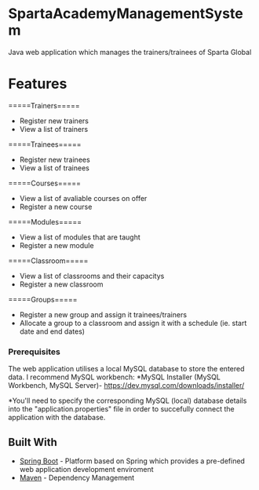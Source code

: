 # SpartaAcademyManagementSystem

Java web application which manages the trainers/trainees of Sparta Global

# Features
=====Trainers=====
* Register new trainers 
* View a list of trainers

=====Trainees=====
* Register new trainees
* View a list of trainees

=====Courses=====
* View a list of avaliable courses on offer
* Register a new course

=====Modules=====
* View a list of modules that are taught 
* Register a new module

=====Classroom=====
* View a list of classrooms and their capacitys 
* Register a new classroom

=====Groups=====
* Register a new group and assign it trainees/trainers
* Allocate a group to a classroom and assign it with a schedule (ie. start date and end dates)
### Prerequisites
The web application utilises a local MySQL database to store the entered data.
I recommend MySQL workbench:
*MySQL Installer (MySQL Workbench, MySQL Server)- https://dev.mysql.com/downloads/installer/ 

*You'll need to specify the corresponding MySQL (local) database details into the "application.properties" file in order to succefully connect the application with the database.

## Built With
* [Spring Boot](https://spring.io/projects/spring-boot) - Platform based on Spring which provides a pre-defined web application development enviroment
* [Maven](https://maven.apache.org/) - Dependency Management

